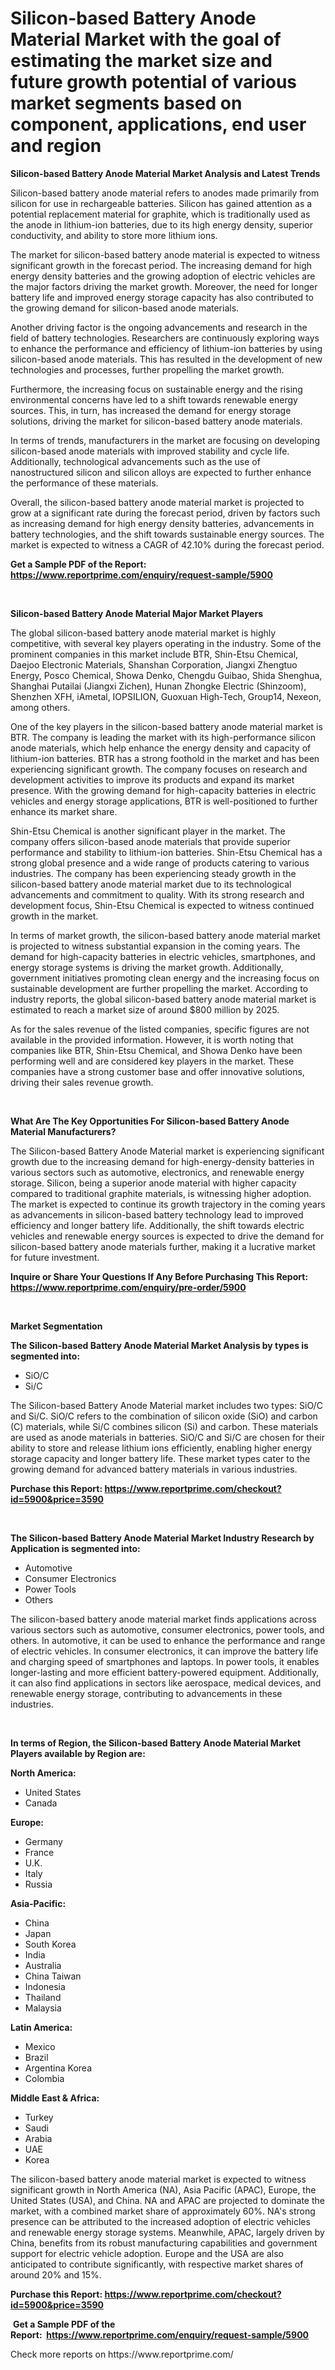 <p><h1>Silicon-based Battery Anode Material Market with the goal of estimating the market size and future growth potential of various market segments based on component, applications, end user and region</h1></p><p><strong>Silicon-based Battery Anode Material Market Analysis and Latest Trends</strong></p>
<p><p>Silicon-based battery anode material refers to anodes made primarily from silicon for use in rechargeable batteries. Silicon has gained attention as a potential replacement material for graphite, which is traditionally used as the anode in lithium-ion batteries, due to its high energy density, superior conductivity, and ability to store more lithium ions. </p><p>The market for silicon-based battery anode material is expected to witness significant growth in the forecast period. The increasing demand for high energy density batteries and the growing adoption of electric vehicles are the major factors driving the market growth. Moreover, the need for longer battery life and improved energy storage capacity has also contributed to the growing demand for silicon-based anode materials.</p><p>Another driving factor is the ongoing advancements and research in the field of battery technologies. Researchers are continuously exploring ways to enhance the performance and efficiency of lithium-ion batteries by using silicon-based anode materials. This has resulted in the development of new technologies and processes, further propelling the market growth.</p><p>Furthermore, the increasing focus on sustainable energy and the rising environmental concerns have led to a shift towards renewable energy sources. This, in turn, has increased the demand for energy storage solutions, driving the market for silicon-based battery anode materials.</p><p>In terms of trends, manufacturers in the market are focusing on developing silicon-based anode materials with improved stability and cycle life. Additionally, technological advancements such as the use of nanostructured silicon and silicon alloys are expected to further enhance the performance of these materials.</p><p>Overall, the silicon-based battery anode material market is projected to grow at a significant rate during the forecast period, driven by factors such as increasing demand for high energy density batteries, advancements in battery technologies, and the shift towards sustainable energy sources. The market is expected to witness a CAGR of 42.10% during the forecast period.</p></p>
<p><strong>Get a Sample PDF of the Report:&nbsp; <a href="https://www.reportprime.com/enquiry/request-sample/5900">https://www.reportprime.com/enquiry/request-sample/5900</a></strong></p>
<p>&nbsp;</p>
<p><strong>Silicon-based Battery Anode Material Major Market Players</strong></p>
<p><p>The global silicon-based battery anode material market is highly competitive, with several key players operating in the industry. Some of the prominent companies in this market include BTR, Shin-Etsu Chemical, Daejoo Electronic Materials, Shanshan Corporation, Jiangxi Zhengtuo Energy, Posco Chemical, Showa Denko, Chengdu Guibao, Shida Shenghua, Shanghai Putailai (Jiangxi Zichen), Hunan Zhongke Electric (Shinzoom), Shenzhen XFH, iAmetal, IOPSILION, Guoxuan High-Tech, Group14, Nexeon, among others.</p><p>One of the key players in the silicon-based battery anode material market is BTR. The company is leading the market with its high-performance silicon anode materials, which help enhance the energy density and capacity of lithium-ion batteries. BTR has a strong foothold in the market and has been experiencing significant growth. The company focuses on research and development activities to improve its products and expand its market presence. With the growing demand for high-capacity batteries in electric vehicles and energy storage applications, BTR is well-positioned to further enhance its market share.</p><p>Shin-Etsu Chemical is another significant player in the market. The company offers silicon-based anode materials that provide superior performance and stability to lithium-ion batteries. Shin-Etsu Chemical has a strong global presence and a wide range of products catering to various industries. The company has been experiencing steady growth in the silicon-based battery anode material market due to its technological advancements and commitment to quality. With its strong research and development focus, Shin-Etsu Chemical is expected to witness continued growth in the market.</p><p>In terms of market growth, the silicon-based battery anode material market is projected to witness substantial expansion in the coming years. The demand for high-capacity batteries in electric vehicles, smartphones, and energy storage systems is driving the market growth. Additionally, government initiatives promoting clean energy and the increasing focus on sustainable development are further propelling the market. According to industry reports, the global silicon-based battery anode material market is estimated to reach a market size of around $800 million by 2025.</p><p>As for the sales revenue of the listed companies, specific figures are not available in the provided information. However, it is worth noting that companies like BTR, Shin-Etsu Chemical, and Showa Denko have been performing well and are considered key players in the market. These companies have a strong customer base and offer innovative solutions, driving their sales revenue growth.</p></p>
<p>&nbsp;</p>
<p><strong>What Are The Key Opportunities For Silicon-based Battery Anode Material Manufacturers?</strong></p>
<p><p>The Silicon-based Battery Anode Material market is experiencing significant growth due to the increasing demand for high-energy-density batteries in various sectors such as automotive, electronics, and renewable energy storage. Silicon, being a superior anode material with higher capacity compared to traditional graphite materials, is witnessing higher adoption. The market is expected to continue its growth trajectory in the coming years as advancements in silicon-based battery technology lead to improved efficiency and longer battery life. Additionally, the shift towards electric vehicles and renewable energy sources is expected to drive the demand for silicon-based battery anode materials further, making it a lucrative market for future investment.</p></p>
<p><strong>Inquire or Share Your Questions If Any Before Purchasing This Report: <a href="https://www.reportprime.com/enquiry/pre-order/5900">https://www.reportprime.com/enquiry/pre-order/5900</a></strong></p>
<p>&nbsp;</p>
<p><strong>Market Segmentation</strong></p>
<p><strong>The Silicon-based Battery Anode Material Market Analysis by types is segmented into:</strong></p>
<p><ul><li>SiO/C</li><li>Si/C</li></ul></p>
<p><p>The Silicon-based Battery Anode Material market includes two types: SiO/C and Si/C. SiO/C refers to the combination of silicon oxide (SiO) and carbon (C) materials, while Si/C combines silicon (Si) and carbon. These materials are used as anode materials in batteries. SiO/C and Si/C are chosen for their ability to store and release lithium ions efficiently, enabling higher energy storage capacity and longer battery life. These market types cater to the growing demand for advanced battery materials in various industries.</p></p>
<p><strong>Purchase this Report:&nbsp;<a href="https://www.reportprime.com/checkout?id=5900&price=3590">https://www.reportprime.com/checkout?id=5900&price=3590</a></strong></p>
<p>&nbsp;</p>
<p><strong>The Silicon-based Battery Anode Material Market Industry Research by Application is segmented into:</strong></p>
<p><ul><li>Automotive</li><li>Consumer Electronics</li><li>Power Tools</li><li>Others</li></ul></p>
<p><p>The silicon-based battery anode material market finds applications across various sectors such as automotive, consumer electronics, power tools, and others. In automotive, it can be used to enhance the performance and range of electric vehicles. In consumer electronics, it can improve the battery life and charging speed of smartphones and laptops. In power tools, it enables longer-lasting and more efficient battery-powered equipment. Additionally, it can also find applications in sectors like aerospace, medical devices, and renewable energy storage, contributing to advancements in these industries.</p></p>
<p>&nbsp;</p>
<p><strong>In terms of Region, the Silicon-based Battery Anode Material Market Players available by Region are:</strong></p>
<p>
    <p> <strong> North America: </strong>
        <ul>
            <li>United States</li>
            <li>Canada</li>
        </ul>
        </p> 
    <p> <strong> Europe: </strong>
        <ul>
            <li>Germany</li>
            <li>France</li>
            <li>U.K.</li>
            <li>Italy</li>
            <li>Russia</li>
        </ul>
        </p> 
    <p> <strong> Asia-Pacific: </strong>
        <ul>
            <li>China</li>
            <li>Japan</li>
            <li>South Korea</li>
            <li>India</li>
            <li>Australia</li>
            <li>China Taiwan</li>
            <li>Indonesia</li>
            <li>Thailand</li>
            <li>Malaysia</li>
        </ul>
        </p> 
    <p> <strong> Latin America: </strong>
        <ul>
            <li>Mexico</li>
            <li>Brazil</li>
            <li>Argentina Korea</li>
            <li>Colombia</li>
        </ul>
        </p> 
    <p> <strong> Middle East & Africa: </strong>
        <ul>
            <li>Turkey</li>
            <li>Saudi</li>
            <li>Arabia</li>
            <li>UAE</li>
            <li>Korea</li>
        </ul>
    </p>
    </p>
<p><p>The silicon-based battery anode material market is expected to witness significant growth in North America (NA), Asia Pacific (APAC), Europe, the United States (USA), and China. NA and APAC are projected to dominate the market, with a combined market share of approximately 60%. NA's strong presence can be attributed to the increased adoption of electric vehicles and renewable energy storage systems. Meanwhile, APAC, largely driven by China, benefits from its robust manufacturing capabilities and government support for electric vehicle adoption. Europe and the USA are also anticipated to contribute significantly, with respective market shares of around 20% and 15%.</p></p>
<p><strong>Purchase this Report: <a href="https://www.reportprime.com/checkout?id=5900&price=3590">https://www.reportprime.com/checkout?id=5900&price=3590</a></strong></p>
<p>&nbsp;<strong>Get a Sample PDF of the Report:&nbsp;&nbsp;<a href="https://www.reportprime.com/enquiry/request-sample/5900">https://www.reportprime.com/enquiry/request-sample/5900</a></strong></p>
<p><strong></strong></p>
<p>Check more reports on https://www.reportprime.com/</p>